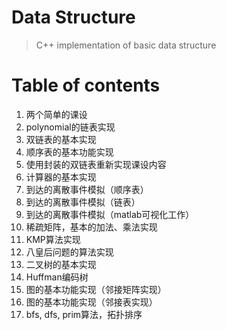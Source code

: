 # Data Structure
> C++ implementation of basic data structure
# Table of contents
1. 两个简单的课设
2. polynomial的链表实现
3. 双链表的基本实现
4. 顺序表的基本功能实现
5. 使用封装的双链表重新实现课设内容
6. 计算器的基本实现
7. 到达的离散事件模拟（顺序表）
8. 到达的离散事件模拟（链表）
9. 到达的离散事件模拟（matlab可视化工作）
10. 稀疏矩阵，基本的加法、乘法实现
11. KMP算法实现
12. 八皇后问题的算法实现
13. 二叉树的基本实现
14. Huffman编码树
15. 图的基本功能实现（邻接矩阵实现）
16. 图的基本功能实现（邻接表实现）
17. bfs, dfs, prim算法，拓扑排序
